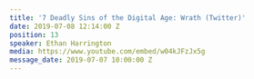 ```yaml
---
title: '7 Deadly Sins of the Digital Age: Wrath (Twitter)'
date: 2019-07-08 12:14:00 Z
position: 13
speaker: Ethan Harrington
media: https://www.youtube.com/embed/w04kJFzJx5g
message_date: 2019-07-07 10:00:00 Z
---
```


